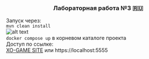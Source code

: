 <h3 align="center">Лабораторная работа №3 🇷🇺</h3>
<a align="center">Запуск через:</a><br>
<code>mvn clean install</code><br>
<img src="https://imgur.com/a/R3j5Fjm" alt="alt text" title="image Title" /><br>
<code>docker compose up</code>
<a align="center">в корневом каталоге проекта</a><br>
<a align="center">Доступ по ссылке:</a><br>
<a align="center" href="https://localhost:5555">XO-GAME SITE</a>
<a align="center">или https://localhost:5555</a>
